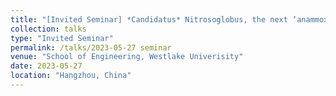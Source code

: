 ```yaml
---
title: "[Invited Seminar] *Candidatus* Nitrosoglobus, the next ‘anammox’?"
collection: talks
type: "Invited Seminar"
permalink: /talks/2023-05-27 seminar
venue: "School of Engineering, Westlake Univerisity"
date: 2023-05-27
location: "Hangzhou, China"
---
```



